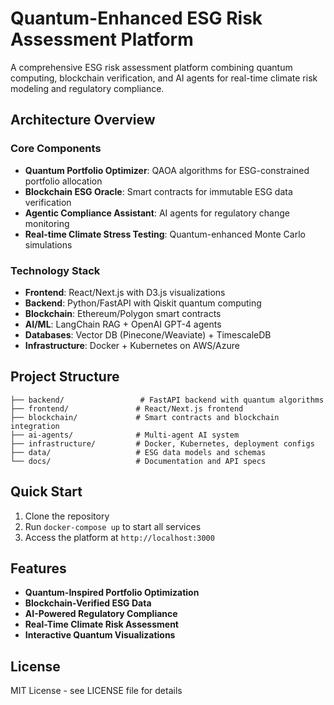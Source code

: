 # Quantum-Enhanced ESG Risk Assessment Platform

A comprehensive ESG risk assessment platform combining quantum computing, blockchain verification, and AI agents for real-time climate risk modeling and regulatory compliance.

## Architecture Overview

### Core Components
- **Quantum Portfolio Optimizer**: QAOA algorithms for ESG-constrained portfolio allocation
- **Blockchain ESG Oracle**: Smart contracts for immutable ESG data verification
- **Agentic Compliance Assistant**: AI agents for regulatory change monitoring
- **Real-time Climate Stress Testing**: Quantum-enhanced Monte Carlo simulations

### Technology Stack
- **Frontend**: React/Next.js with D3.js visualizations
- **Backend**: Python/FastAPI with Qiskit quantum computing
- **Blockchain**: Ethereum/Polygon smart contracts
- **AI/ML**: LangChain RAG + OpenAI GPT-4 agents
- **Databases**: Vector DB (Pinecone/Weaviate) + TimescaleDB
- **Infrastructure**: Docker + Kubernetes on AWS/Azure

## Project Structure

```
├── backend/                 # FastAPI backend with quantum algorithms
├── frontend/               # React/Next.js frontend
├── blockchain/             # Smart contracts and blockchain integration
├── ai-agents/              # Multi-agent AI system
├── infrastructure/         # Docker, Kubernetes, deployment configs
├── data/                   # ESG data models and schemas
└── docs/                   # Documentation and API specs
```

## Quick Start

1. Clone the repository
2. Run `docker-compose up` to start all services
3. Access the platform at `http://localhost:3000`

## Features

- **Quantum-Inspired Portfolio Optimization**
- **Blockchain-Verified ESG Data**
- **AI-Powered Regulatory Compliance**
- **Real-Time Climate Risk Assessment**
- **Interactive Quantum Visualizations**

## License

MIT License - see LICENSE file for details